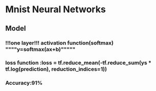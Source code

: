 # Mnist Neural Networks


## Model

### !!!one layer!!! activation function(softmax) """"y=softmax(ax+b)"""""
### loss function :loss = tf.reduce_mean(-tf.reduce_sum(ys * tf.log(prediction), reduction_indices=1))
### Accuracy:91%

